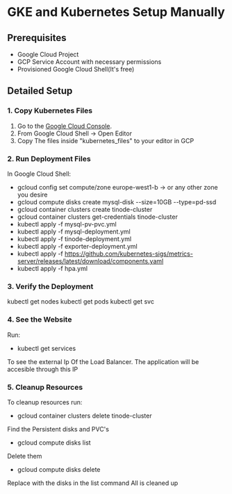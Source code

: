 # GKE and Kubernetes Setup Manually

## Prerequisites
- Google Cloud Project
- GCP Service Account with necessary permissions
- Provisioned Google Cloud Shell(It's free)
## Detailed Setup
### 1. Copy Kubernetes Files
1. Go to the [Google Cloud Console](https://console.cloud.google.com/).
2. From Google Cloud Shell -> Open Editor
3. Copy The files inside "kubernetes_files" to your editor in GCP
### 2. Run Deployment Files
In Google Cloud Shell:
- gcloud config set compute/zone europe-west1-b -> or any other zone you desire
- gcloud compute disks create mysql-disk --size=10GB --type=pd-ssd
- gcloud container clusters create tinode-cluster
- gcloud container clusters get-credentials tinode-cluster
- kubectl apply -f mysql-pv-pvc.yml
- kubectl apply -f mysql-deployment.yml
- kubectl apply -f tinode-deployment.yml
- kubectl apply -f exporter-deployment.yml
- kubectl apply -f https://github.com/kubernetes-sigs/metrics-server/releases/latest/download/components.yaml
- kubectl apply -f hpa.yml
### 3. Verify the Deployment
kubectl get nodes
kubectl get pods
kubectl get svc
### 4. See the Website
Run:
- kubectl get services

To see the external Ip Of the Load Balancer. The application will be accesible through this IP
### 5. Cleanup Resources
To cleanup resources run:
- gcloud container clusters delete tinode-cluster

Find the Persistent disks and PVC's
- gcloud compute disks list
  
Delete them
- gcloud compute disks delete <disk-name>

Replace <disk-name> with the disks in the list command
All is cleaned up
